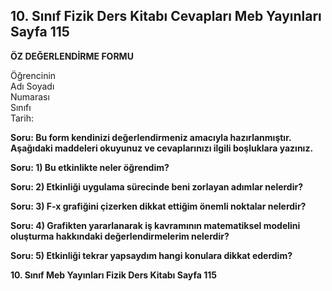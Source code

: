 ## 10. Sınıf Fizik Ders Kitabı Cevapları Meb Yayınları Sayfa 115

**ÖZ DEĞERLENDİRME FORMU**

Öğrencinin  
 Adı Soyadı  
 Numarası  
 Sınıfı  
 Tarih:

**Soru: Bu form kendinizi değerlendirmeniz amacıyla hazırlanmıştır. Aşağıdaki maddeleri okuyunuz ve cevaplarınızı ilgili boşluklara yazınız.**

**Soru: 1) Bu etkinlikte neler öğrendim?**

**Soru: 2) Etkinliği uygulama sürecinde beni zorlayan adımlar nelerdir?**

**Soru: 3) F-x grafiğini çizerken dikkat ettiğim önemli noktalar nelerdir?**

**Soru: 4) Grafikten yararlanarak iş kavramının matematiksel modelini oluşturma hakkındaki değerlendirmelerim nelerdir?**

**Soru: 5) Etkinliği tekrar yapsaydım hangi konulara dikkat ederdim?**

**10. Sınıf Meb Yayınları Fizik Ders Kitabı Sayfa 115**